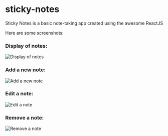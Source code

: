 

# sticky-notes

Sticky Notes is a basic note-taking app created using the awesome ReactJS

Here are some screenshots:

### Display of notes:

![Display of notes](https://raw.githubusercontent.com/yayraj/sticky-notes/master/screenshots/notes.png)

### Add a new note:

![Add a new note](https://raw.githubusercontent.com/yayraj/sticky-notes/master/screenshots/new_note.png)

### Edit a note:

![Edit a note](https://raw.githubusercontent.com/yayraj/sticky-notes/master/screenshots/edit_note.png)

### Remove a note:

![Remove a note](https://raw.githubusercontent.com/yayraj/sticky-notes/master/screenshots/remove_note.png)